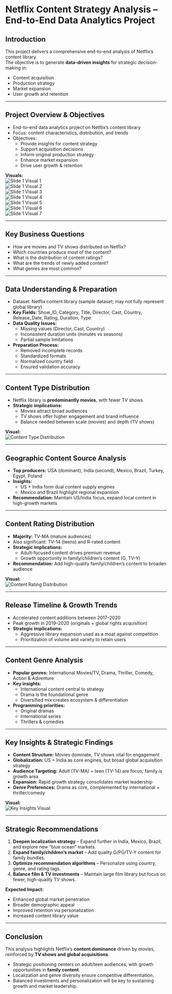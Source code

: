 # Netflix Content Strategy Analysis – End-to-End Data Analytics Project  

## Introduction  
This project delivers a comprehensive end-to-end analysis of Netflix’s content library.  
The objective is to generate **data-driven insights** for strategic decision-making in:  
- Content acquisition  
- Production strategy  
- Market expansion  
- User growth and retention  

---

## Project Overview & Objectives  
- End-to-end data analytics project on Netflix’s content library  
- Focus: content characteristics, distribution, and trends  
- Objectives:  
  - Provide insights for content strategy  
  - Support acquisition decisions  
  - Inform original production strategy  
  - Enhance market expansion  
  - Drive user growth & retention  

**Visuals:**  
![Slide 1 Visual 1](sandbox:/mnt/data/netflix_ppt_images/slide1_img2.png)  
![Slide 1 Visual 2](sandbox:/mnt/data/netflix_ppt_images/slide1_img3.png)  
![Slide 1 Visual 3](sandbox:/mnt/data/netflix_ppt_images/slide1_img4.png)  
![Slide 1 Visual 4](sandbox:/mnt/data/netflix_ppt_images/slide1_img11.png)  
![Slide 1 Visual 5](sandbox:/mnt/data/netflix_ppt_images/slide1_img13.png)  
![Slide 1 Visual 6](sandbox:/mnt/data/netflix_ppt_images/slide1_img15.png)  
![Slide 1 Visual 7](sandbox:/mnt/data/netflix_ppt_images/slide1_img17.png)  

---

## Key Business Questions  
- How are movies and TV shows distributed on Netflix?  
- Which countries produce most of the content?  
- What is the distribution of content ratings?  
- What are the trends of newly added content?  
- What genres are most common?  

---

## Data Understanding & Preparation  
- Dataset: Netflix content library (sample dataset; may not fully represent global library)  
- **Key Fields:** Show_ID, Category, Title, Director, Cast, Country, Release_Date, Rating, Duration, Type  
- **Data Quality Issues:**  
  - Missing values (Director, Cast, Country)  
  - Inconsistent duration units (minutes vs seasons)  
  - Partial sample limitations  
- **Preparation Process:**  
  - Removed incomplete records  
  - Standardized formats  
  - Normalized country field  
  - Ensured validation accuracy  

---

## Content Type Distribution  
- Netflix library is **predominantly movies**, with fewer TV shows  
- **Strategic implications:**  
  - Movies attract broad audiences  
  - TV shows offer higher engagement and brand influence  
  - Balance needed between scale (movies) and depth (TV shows)  

**Visual:**  
![Content Type Distribution]((https://github.com/vinayak1687/Netflix-content-strategy-analysis/blob/db17ca4b2700832aa3e27c40be4eec71157999dd/content%20distribution.png))  

---

## Geographic Content Source Analysis  
- **Top producers:** USA (dominant), India (second), Mexico, Brazil, Turkey, Egypt, Poland  
- **Insights:**  
  - US + India form dual content supply engines  
  - Mexico and Brazil highlight regional expansion  
- **Recommendation:** Maintain US/India focus, expand local content in high-growth markets  

---

## Content Rating Distribution  
- **Majority:** TV-MA (mature audiences)  
- Also significant: TV-14 (teens) and R-rated content  
- **Strategic implications:**  
  - Adult-focused content drives premium revenue  
  - Growth opportunity in family/children’s content (G, TV-Y)  
- **Recommendation:** Add high-quality family/children’s content to broaden audience  

**Visual:**  
![Content Rating Distribution](sandbox:/mnt/data/netflix_ppt_images/slide9_img13.png)  

---

## Release Timeline & Growth Trends  
- Accelerated content additions between 2017–2020  
- Peak growth in 2019–2020 (originals + global rights acquisition)  
- **Strategic implications:**  
  - Aggressive library expansion used as a moat against competition  
  - Prioritization of volume and variety to retain users  

---

## Content Genre Analysis  
- **Popular genres:** International Movies/TV, Drama, Thriller, Comedy, Action & Adventure  
- **Key insights:**  
  - International content central to strategy  
  - Drama is the foundational genre  
  - Diversified mix creates ecosystem & differentiation  
- **Programming priorities:**  
  - Original dramas  
  - International series  
  - Thrillers & comedies  

---

## Key Insights & Strategic Findings  
- **Content Structure:** Movies dominate, TV shows vital for engagement  
- **Globalization:** US + India as core engines, but broad global acquisition strategy  
- **Audience Targeting:** Adult (TV-MA) + teen (TV-14) are focus; family is growth area  
- **Expansion:** Rapid growth strategy consolidates market leadership  
- **Genre Preferences:** Drama as core, complemented by international + thriller/comedy  

**Visual:**  
![Key Insights Visual](sandbox:/mnt/data/netflix_ppt_images/slide9_img13.png)  

---

## Strategic Recommendations  
1. **Deepen localization strategy** – Expand further in India, Mexico, Brazil, and explore new “blue ocean” markets.  
2. **Expand family/children’s market** – Add quality G/PG/TV-Y content for family bundles.  
3. **Optimize recommendation algorithms** – Personalize using country, genre, and rating tags.  
4. **Balance film & TV investments** – Maintain large film library but focus on fewer, high-quality TV shows.  

**Expected Impact:**  
- Enhanced global market penetration  
- Broader demographic appeal  
- Improved retention via personalization  
- Increased content library value  

---

## Conclusion  
This analysis highlights Netflix’s **content dominance** driven by movies, reinforced by **TV shows and global acquisitions**.  
- Strategic positioning centers on adult/teen audiences, with growth opportunities in **family content**.  
- Localization and genre diversity ensure competitive differentiation.  
- Balanced investments and personalization will be key to sustaining growth and market leadership.  
  
